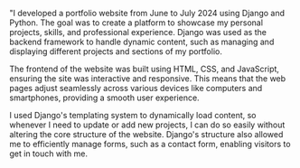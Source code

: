 "I developed a portfolio website from June to July 2024 using Django and Python. The goal was to create a platform to showcase my personal projects, skills, and professional experience. Django was used as the backend framework to handle dynamic content, such as managing and displaying different projects and sections of my portfolio.

The frontend of the website was built using HTML, CSS, and JavaScript, ensuring the site was interactive and responsive. This means that the web pages adjust seamlessly across various devices like computers and smartphones, providing a smooth user experience.

I used Django's templating system to dynamically load content, so whenever I need to update or add new projects, I can do so easily without altering the core structure of the website. Django's structure also allowed me to efficiently manage forms, such as a contact form, enabling visitors to get in touch with me.
